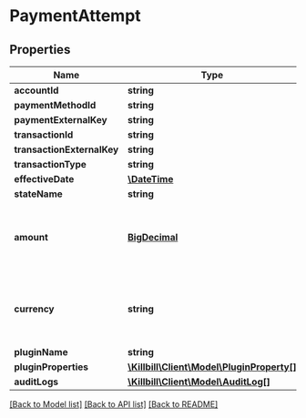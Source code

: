# PaymentAttempt

## Properties
Name | Type | Description | Notes
------------ | ------------- | ------------- | -------------
**accountId** | **string** |  | [optional] 
**paymentMethodId** | **string** |  | [optional] 
**paymentExternalKey** | **string** |  | [optional] 
**transactionId** | **string** |  | [optional] 
**transactionExternalKey** | **string** |  | [optional] 
**transactionType** | **string** |  | [optional] 
**effectiveDate** | [**\DateTime**](\DateTime.md) |  | [optional] 
**stateName** | **string** |  | [optional] 
**amount** | [**BigDecimal**](BigDecimal.md) | Transaction amount, required except for void operations | [optional] 
**currency** | **string** | Amount currency (account currency unless specified) | [optional] 
**pluginName** | **string** |  | [optional] 
**pluginProperties** | [**\Killbill\Client\Model\PluginProperty[]**](PluginProperty.md) |  | [optional] 
**auditLogs** | [**\Killbill\Client\Model\AuditLog[]**](AuditLog.md) |  | [optional] 

[[Back to Model list]](../README.md#documentation-for-models) [[Back to API list]](../README.md#documentation-for-api-endpoints) [[Back to README]](../README.md)

